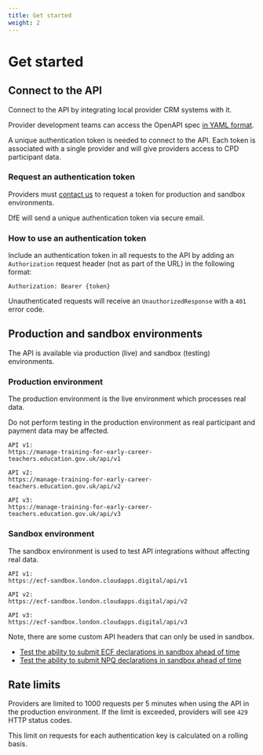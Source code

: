 ```yaml
---
title: Get started
weight: 2
---
```


# Get started

## Connect to the API

Connect to the API by integrating local provider CRM systems with it.

Provider development teams can access the OpenAPI spec [in YAML format](/lead-providers/api-docs/v1/api_spec.yml).

A unique authentication token is needed to connect to the API. Each token is associated with a single provider and will give providers access to CPD participant data.

### Request an authentication token

Providers must [contact us](/api-reference/help) to request a token for production and sandbox environments.

DfE will send a unique authentication token via secure email.

### How to use an authentication token

Include an authentication token in all requests to the API by adding an `Authorization` request header (not as part of the URL) in the following format: 

```
Authorization: Bearer {token}
```

Unauthenticated requests will receive an `UnauthorizedResponse` with a `401` error code.

## Production and sandbox environments

The API is available via production (live) and sandbox (testing) environments.

### Production environment

The production environment is the live environment which processes real data.  

<div class="govuk-inset-text"> Do not perform testing in the production environment as real participant and payment data may be affected.</div>

```
API v1: 
https://manage-training-for-early-career-teachers.education.gov.uk/api/v1
```

```
API v2:
https://manage-training-for-early-career-teachers.education.gov.uk/api/v2
```

```
API v3: 
https://manage-training-for-early-career-teachers.education.gov.uk/api/v3
```

### Sandbox environment

The sandbox environment is used to test API integrations without affecting real data. 

```
API v1: 
https://ecf-sandbox.london.cloudapps.digital/api/v1
```

```
API v2:
https://ecf-sandbox.london.cloudapps.digital/api/v2
```

```
API v3: 
https://ecf-sandbox.london.cloudapps.digital/api/v3
```

<div class="govuk-inset-text"> Note, there are some custom API headers that can only be used in sandbox. </div>

* [Test the ability to submit ECF declarations in sandbox ahead of time](/api-reference/ecf/guidance/#test-the-ability-to-submit-declarations-in-sandbox-ahead-of-time)
* [Test the ability to submit NPQ declarations in sandbox ahead of time](/api-reference/npq/guidance/#test-the-ability-to-submit-declarations-in-sandbox-ahead-of-time)

## Rate limits

Providers are limited to 1000 requests per 5 minutes when using the API in the production environment. If the limit is exceeded, providers will see `429` HTTP status codes.

This limit on requests for each authentication key is calculated on a rolling basis. 